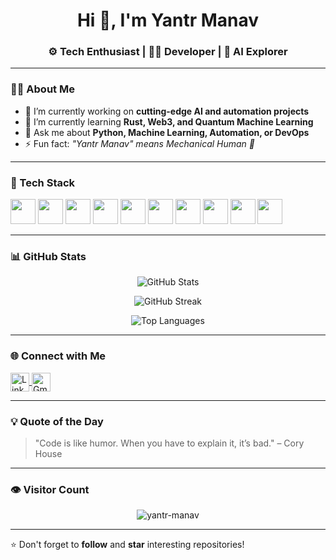 <!-- README for GitHub profile: yantr-manav -->

<h1 align="center">Hi 👋, I'm Yantr Manav</h1>
<h3 align="center">⚙️ Tech Enthusiast | 👨‍💻 Developer | 🤖 AI Explorer</h3>

---

### 👨‍💻 About Me

- 🔭 I’m currently working on **cutting-edge AI and automation projects**
- 🌱 I’m currently learning **Rust, Web3, and Quantum Machine Learning**
- 💬 Ask me about **Python, Machine Learning, Automation, or DevOps**
- ⚡ Fun fact: *"Yantr Manav" means Mechanical Human 🤖*

---

### 🚀 Tech Stack

<p align="left">
  <img src="https://cdn.jsdelivr.net/gh/devicons/devicon/icons/python/python-original.svg" width="40" height="40"/>
  <img src="https://cdn.jsdelivr.net/gh/devicons/devicon/icons/javascript/javascript-original.svg" width="40" height="40"/>
  <img src="https://cdn.jsdelivr.net/gh/devicons/devicon/icons/react/react-original.svg" width="40" height="40"/>
  <img src="https://cdn.jsdelivr.net/gh/devicons/devicon/icons/nodejs/nodejs-original.svg" width="40" height="40"/>
  <img src="https://cdn.jsdelivr.net/gh/devicons/devicon/icons/docker/docker-original.svg" width="40" height="40"/>
  <img src="https://cdn.jsdelivr.net/gh/devicons/devicon/icons/git/git-original.svg" width="40" height="40"/>
  <img src="https://cdn.jsdelivr.net/gh/devicons/devicon/icons/linux/linux-original.svg" width="40" height="40"/>
  <img src="https://cdn.jsdelivr.net/gh/devicons/devicon/icons/bash/bash-original.svg" width="40" height="40"/>
  <img src="https://cdn.jsdelivr.net/gh/devicons/devicon/icons/mongodb/mongodb-original.svg" width="40" height="40"/>
  <img src="https://cdn.jsdelivr.net/gh/devicons/devicon/icons/fastapi/fastapi-original.svg" width="40" height="40"/>
</p>

---

### 📊 GitHub Stats

<p align="center">
  <img src="https://github-readme-stats.vercel.app/api?username=yantr-manav&show_icons=true&theme=radical" alt="GitHub Stats"/>
</p>

<p align="center">
  <img src="https://github-readme-streak-stats.herokuapp.com/?user=yantr-manav&theme=dark&hide_border=false" alt="GitHub Streak"/>
</p>

<p align="center">
  <img src="https://github-readme-stats.vercel.app/api/top-langs/?username=yantr-manav&layout=compact&theme=radical" alt="Top Languages"/>
</p>

---

### 🌐 Connect with Me

<p align="left">
  <a href="https://www.linkedin.com/in/saivamshi-jilla/" target="blank">
    <img align="center" src="https://cdn.jsdelivr.net/npm/simple-icons@v3/icons/linkedin.svg" alt="LinkedIn" height="30" width="30" />
  </a>
  <a href="mailto:saivamshijilla04@gmail.com" target="blank">
    <img align="center" src="https://cdn.jsdelivr.net/npm/simple-icons@v3/icons/gmail.svg" alt="Gmail" height="30" width="30" />
  </a>
</p>

---

### 💡 Quote of the Day

> "Code is like humor. When you have to explain it, it’s bad." – Cory House

---

### 👁️ Visitor Count

<p align="center">
  <img src="https://komarev.com/ghpvc/?username=yantr-manav&label=Profile%20views&color=0e75b6&style=flat" alt="yantr-manav" />
</p>

---

⭐️ Don't forget to **follow** and **star** interesting repositories!  
